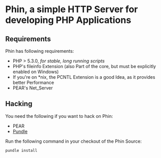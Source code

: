 Phin, a simple HTTP Server for developing PHP Applications
==========================

## Requirements

Phin has following requirements:

* PHP > 5.3.0, _for stable, long running scripts_
* PHP's fileinfo Extension (also Part of the core, but must be explicitly enabled on Windows)
* If you're on *nix, the PCNTL Extension is a good Idea, as it provides better Performance
* PEAR's Net_Server

## Hacking

You need the following if you want to hack on Phin:

* PEAR
* [Pundle](http://github.com/T-Moe/Pundle)

Run the following command in your checkout of the Phin Source:

```bash
pundle install
```
